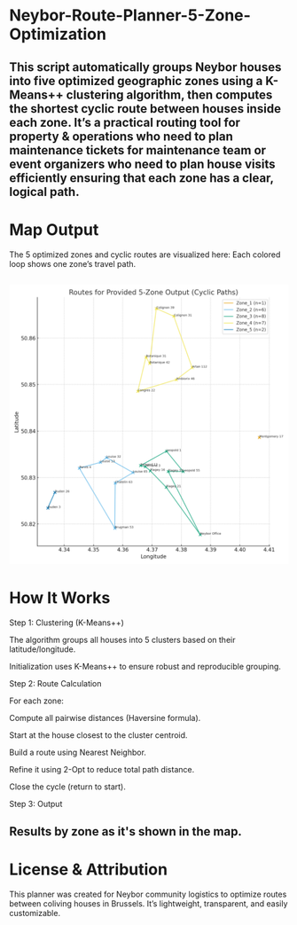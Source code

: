 # Neybor-Route-Planner-5-Zone-Optimization
This script automatically groups Neybor houses into five optimized geographic zones using a K-Means++ clustering algorithm, then computes the shortest cyclic route between houses inside each zone.
It’s a practical routing tool for property & operations who need to plan maintenance tickets for maintenance team or event organizers who need to plan house visits efficiently ensuring that each zone has a clear, logical path.
---
# Map Output
The 5 optimized zones and cyclic routes are visualized here:
Each colored loop shows one zone’s travel path.

![Neybor 5-Zone Map](zones5_output_map.png)
---
# How It Works
Step 1: Clustering (K-Means++)

The algorithm groups all houses into 5 clusters based on their latitude/longitude.

Initialization uses K-Means++ to ensure robust and reproducible grouping.

Step 2: Route Calculation

For each zone:

Compute all pairwise distances (Haversine formula).

Start at the house closest to the cluster centroid.

Build a route using Nearest Neighbor.

Refine it using 2-Opt to reduce total path distance.

Close the cycle (return to start).

Step 3: Output

Results by zone
as it's shown in the map.
---
# License & Attribution

This planner was created for Neybor community logistics to optimize routes between coliving houses in Brussels.
It’s lightweight, transparent, and easily customizable.
